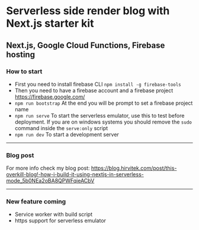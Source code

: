 # Serverless side render blog with Next.js starter kit
## Next.js, Google Cloud Functions, Firebase hosting
### How to start
- First you need to install firebase CLI `npm install -g firebase-tools`
- Then you need to have a firebase account and a firebase project https://firebase.google.com/
- `npm run bootstrap` At the end you will be prompt to set a firebase project name
- `npm run serve` To start the serverless emulator, use this to test before deployment. If you are on windows systems you should remove the `sudo` command inside the `serve:only` script
- `npm run dev` To start a development server

---

### Blog post
For more info check my blog post: https://blog.hirvitek.com/post/this-overkill-blog!-how-i-build-it-using-nextjs-in-serverless-mode_5b0NEa2oBA8QPWFqieACbV

---

### New feature coming
- Service worker with build script
- https support for serverless emulator